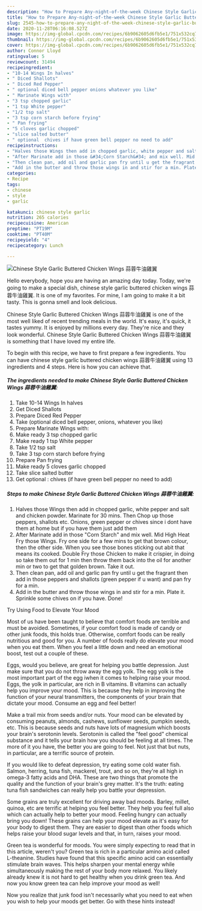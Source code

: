 ```yaml
---
description: "How to Prepare Any-night-of-the-week Chinese Style Garlic Buttered Chicken Wings 蒜蓉牛油雞翼"
title: "How to Prepare Any-night-of-the-week Chinese Style Garlic Buttered Chicken Wings 蒜蓉牛油雞翼"
slug: 2545-how-to-prepare-any-night-of-the-week-chinese-style-garlic-buttered-chicken-wings
date: 2020-11-28T06:16:08.527Z
image: https://img-global.cpcdn.com/recipes/6b9062605d6fb5e1/751x532cq70/chinese-style-garlic-buttered-chicken-wings-蒜蓉牛油雞翼-recipe-main-photo.jpg
thumbnail: https://img-global.cpcdn.com/recipes/6b9062605d6fb5e1/751x532cq70/chinese-style-garlic-buttered-chicken-wings-蒜蓉牛油雞翼-recipe-main-photo.jpg
cover: https://img-global.cpcdn.com/recipes/6b9062605d6fb5e1/751x532cq70/chinese-style-garlic-buttered-chicken-wings-蒜蓉牛油雞翼-recipe-main-photo.jpg
author: Connor Lloyd
ratingvalue: 5
reviewcount: 31494
recipeingredient:
- "10-14 Wings In halves"
- " Diced Shallots"
- " Diced Red Pepper"
- " optional diced bell pepper onions whatever you like"
- " Marinate Wings with"
- "3 tsp chopped garlic"
- "1 tsp White pepper"
- "1/2 tsp salt"
- "3 tsp corn starch before frying"
- " Pan frying"
- "5 cloves garlic chopped"
- "slice salted butter"
- " optional  chives if have green bell pepper no need to add"
recipeinstructions:
- "Halves those Wings then add in chopped garlic, white pepper and salt and chicken powder. Marinate for 30 mins. Then Chop up those peppers, shallots etc. Onions, green pepper or chives since i dont have them at home but if you have them just add them"
- "After Marinate add in those &#34;Corn Starch&#34; and mix well. Mid High Heat Fry those Wings. Fry one side for a few mins to get that brown colour, then the other side. When you see those bones sticking out abit that means its cooked. Double Fry those Chicken to make it crispier, in doing so take them out for 1 min then throw them back into the oil for another min or two to get that golden brown. Take it out."
- "Then clean pan, add oil and garlic pan fry until u get the fragrant then add in those peppers and shallots (green pepper if u want) and pan fry for a min."
- "Add in the butter and throw those wings in and stir for a min. Plate it. Sprinkle some chives on if you have. Done!"
categories:
- Recipe
tags:
- chinese
- style
- garlic

katakunci: chinese style garlic 
nutrition: 265 calories
recipecuisine: American
preptime: "PT19M"
cooktime: "PT40M"
recipeyield: "4"
recipecategory: Lunch

---
```



![Chinese Style Garlic Buttered Chicken Wings 蒜蓉牛油雞翼](https://img-global.cpcdn.com/recipes/6b9062605d6fb5e1/751x532cq70/chinese-style-garlic-buttered-chicken-wings-蒜蓉牛油雞翼-recipe-main-photo.jpg)

Hello everybody, hope you are having an amazing day today. Today, we're going to make a special dish, chinese style garlic buttered chicken wings 蒜蓉牛油雞翼. It is one of my favorites. For mine, I am going to make it a bit tasty. This is gonna smell and look delicious.

Chinese Style Garlic Buttered Chicken Wings 蒜蓉牛油雞翼 is one of the most well liked of recent trending meals in the world. It's easy, it's quick, it tastes yummy. It is enjoyed by millions every day. They're nice and they look wonderful. Chinese Style Garlic Buttered Chicken Wings 蒜蓉牛油雞翼 is something that I have loved my entire life.




To begin with this recipe, we have to first prepare a few ingredients. You can have chinese style garlic buttered chicken wings 蒜蓉牛油雞翼 using 13 ingredients and 4 steps. Here is how you can achieve that.

<!--inarticleads1-->

##### The ingredients needed to make Chinese Style Garlic Buttered Chicken Wings 蒜蓉牛油雞翼:

1. Take 10-14 Wings In halves
1. Get  Diced Shallots
1. Prepare  Diced Red Pepper
1. Take  (optional diced bell pepper, onions, whatever you like)
1. Prepare  Marinate Wings with:
1. Make ready 3 tsp chopped garlic
1. Make ready 1 tsp White pepper
1. Take 1/2 tsp salt
1. Take 3 tsp corn starch before frying
1. Prepare  Pan frying
1. Make ready 5 cloves garlic chopped
1. Take slice salted butter
1. Get  optional : chives (if have green bell pepper no need to add)




<!--inarticleads2-->

##### Steps to make Chinese Style Garlic Buttered Chicken Wings 蒜蓉牛油雞翼:

1. Halves those Wings then add in chopped garlic, white pepper and salt and chicken powder. Marinate for 30 mins. Then Chop up those peppers, shallots etc. Onions, green pepper or chives since i dont have them at home but if you have them just add them
1. After Marinate add in those &#34;Corn Starch&#34; and mix well. Mid High Heat Fry those Wings. Fry one side for a few mins to get that brown colour, then the other side. When you see those bones sticking out abit that means its cooked. Double Fry those Chicken to make it crispier, in doing so take them out for 1 min then throw them back into the oil for another min or two to get that golden brown. Take it out.
1. Then clean pan, add oil and garlic pan fry until u get the fragrant then add in those peppers and shallots (green pepper if u want) and pan fry for a min.
1. Add in the butter and throw those wings in and stir for a min. Plate it. Sprinkle some chives on if you have. Done!




Try Using Food to Elevate Your Mood


Most of us have been taught to believe that comfort foods are terrible and must be avoided. Sometimes, if your comfort food is made of candy or other junk foods, this holds true. Otherwise, comfort foods can be really nutritious and good for you. A number of foods really do elevate your mood when you eat them. When you feel a little down and need an emotional boost, test out a couple of these.

Eggs, would you believe, are great for helping you battle depression. Just make sure that you do not throw away the egg yolk. The egg yolk is the most important part of the egg iwhen it comes to helping raise your mood. Eggs, the yolk in particular, are rich in B vitamins. B vitamins can actually help you improve your mood. This is because they help in improving the function of your neural transmitters, the components of your brain that dictate your mood. Consume an egg and feel better!

Make a trail mix from seeds and/or nuts. Your mood can be elevated by consuming peanuts, almonds, cashews, sunflower seeds, pumpkin seeds, etc. This is because seeds and nuts have lots of magnesium which boosts your brain's serotonin levels. Serotonin is called the "feel good" chemical substance and it tells your brain how you should be feeling at all times. The more of it you have, the better you are going to feel. Not just that but nuts, in particular, are a terrific source of protein.

If you would like to defeat depression, try eating some cold water fish. Salmon, herring, tuna fish, mackerel, trout, and so on, they're all high in omega-3 fatty acids and DHA. These are two things that promote the quality and the function of your brain's grey matter. It's the truth: eating tuna fish sandwiches can really help you battle your depression. 

Some grains are truly excellent for driving away bad moods. Barley, millet, quinoa, etc are terrific at helping you feel better. They help you feel full also which can actually help to better your mood. Feeling hungry can actually bring you down! These grains can help your mood elevate as it's easy for your body to digest them. They are easier to digest than other foods which helps raise your blood sugar levels and that, in turn, raises your mood.

Green tea is wonderful for moods. You were simply expecting to read that in this article, weren't you? Green tea is rich in a particular amino acid called L-theanine. Studies have found that this specific amino acid can essentially stimulate brain waves. This helps sharpen your mental energy while simultaneously making the rest of your body more relaxed. You likely already knew it is not hard to get healthy when you drink green tea. And now you know green tea can help improve your mood as well!

Now you realize that junk food isn't necessarily what you need to eat when you wish to help your moods get better. Go  with  these hints  instead!

